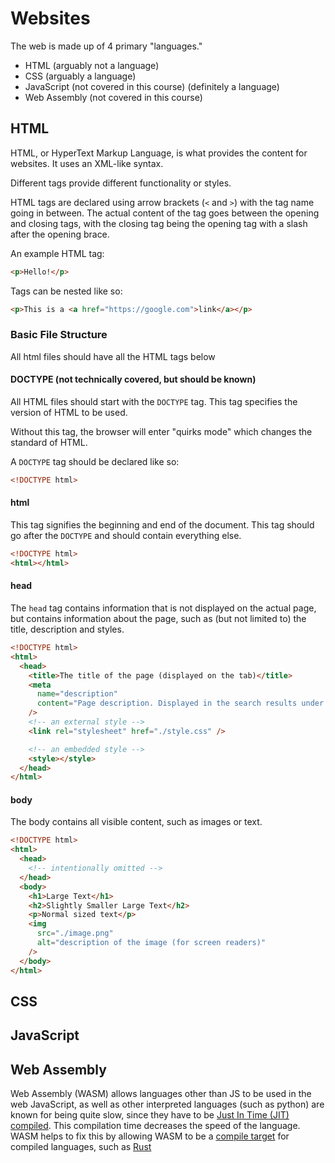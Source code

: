 # Websites

The web is made up of 4 primary "languages."

- HTML (arguably not a language)
- CSS (arguably a language)
- JavaScript (not covered in this course) (definitely a language)
- Web Assembly (not covered in this course)

## HTML

HTML, or HyperText Markup Language, is what provides the content for websites. It uses an XML-like syntax.

Different tags provide different functionality or styles.

HTML tags are declared using arrow brackets (`<` and `>`) with the tag name going in between. The actual content of the tag goes between the opening and closing tags, with the closing tag being the opening tag with a slash after the opening brace.

An example HTML tag:

```html
<p>Hello!</p>
```

Tags can be nested like so:

```html
<p>This is a <a href="https://google.com">link</a></p>
```

### Basic File Structure

All html files should have all the HTML tags below

#### DOCTYPE (not technically covered, but should be known)

All HTML files should start with the `DOCTYPE` tag.
This tag specifies the version of HTML to be used.

Without this tag, the browser will enter "quirks mode" which changes the standard of HTML.

A `DOCTYPE` tag should be declared like so:

```html
<!DOCTYPE html>
```

#### html

This tag signifies the beginning and end of the document.
This tag should go after the `DOCTYPE` and should contain everything else.

```html
<!DOCTYPE html>
<html></html>
```

#### head

The `head` tag contains information that is not displayed on the actual page, but contains information about the page, such as (but not limited to) the title, description and styles.

```html
<!DOCTYPE html>
<html>
  <head>
    <title>The title of the page (displayed on the tab)</title>
    <meta
      name="description"
      content="Page description. Displayed in the search results under the title."
    />
    <!-- an external style -->
    <link rel="stylesheet" href="./style.css" />

    <!-- an embedded style -->
    <style></style>
  </head>
</html>
```

#### body

The body contains all visible content, such as images or text.

```html
<!DOCTYPE html>
<html>
  <head>
    <!-- intentionally omitted -->
  </head>
  <body>
    <h1>Large Text</h1>
    <h2>Slightly Smaller Large Text</h2>
    <p>Normal sized text</p>
    <img
      src="./image.png"
      alt="description of the image (for screen readers)"
    />
  </body>
</html>
```

## CSS

## JavaScript

## Web Assembly

Web Assembly (WASM) allows languages other than JS to be used in the web
JavaScript, as well as other interpreted languages (such as python) are known for being quite slow, since they have to be
[Just In Time (JIT) compiled](./misc/README.md#interpreted-languages). This
compilation time decreases the speed of the language. WASM helps to fix this by allowing WASM to be a [compile target](./misc/README.md#compile-targets) for compiled languages, such as [Rust](https://rust-lang.org)
